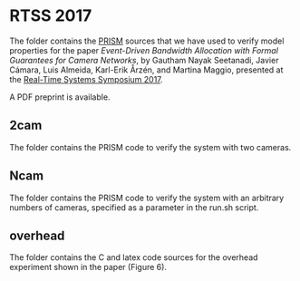 # RTSS 2017

The folder contains the [PRISM](http://www.prismmodelchecker.org/)
sources that we have used to verify model properties for the paper
_Event-Driven Bandwidth Allocation with Formal Guarantees for
Camera Networks_, by Gautham Nayak Seetanadi, Javier Cámara,
Luis Almeida, Karl-Erik Årzén, and Martina Maggio, presented at the
[Real-Time Systems Symposium 2017](http://2017.rtss.org/program/).

A PDF preprint is available.

## 2cam

The folder contains the PRISM code to verify the system with two
cameras.

## Ncam

The folder contains the PRISM code to verify the system with an
arbitrary numbers of cameras, specified as a parameter in the run.sh
script.

## overhead

The folder contains the C and latex code sources for the overhead
experiment shown in the paper (Figure 6).

